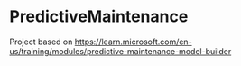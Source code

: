 # PredictiveMaintenance
Project based on https://learn.microsoft.com/en-us/training/modules/predictive-maintenance-model-builder